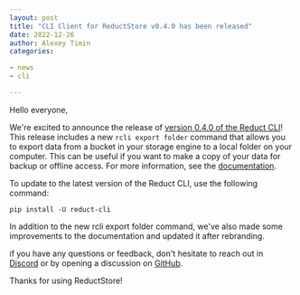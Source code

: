 ```yaml
---
layout: post
title: "CLI Client for ReductStore v0.4.0 has been released"
date: 2022-12-26
author: Alexey Timin
categories:

- news
- cli

---
```


Hello everyone,

We're excited to announce the release
of [version 0.4.0 of the Reduct CLI](https://github.com/reductstore/reduct-cli/releases/tag/v0.4.0)!
This release includes a new `rcli export folder` command that allows you to export data from a bucket in your storage
engine to a local folder on your computer.
This can be useful if you want to make a copy of your data for backup or offline access. For more information, 
see the [documentation](https://cli.reduct.store/en/latest/docs/export/).

<!--more-->

To update to the latest version of the Reduct CLI, use the following command:

```
pip install -U reduct-cli
```

In addition to the new rcli export folder command, we've also made some improvements to the documentation and updated it
after rebranding.

if you have any questions or feedback, don't hesitate to reach out in [Discord](https://discord.gg/NQbPeGgzdR)
or by opening a discussion on [GitHub](https://github.com/reductstore/reductstore/discussions).

Thanks for using ReductStore!